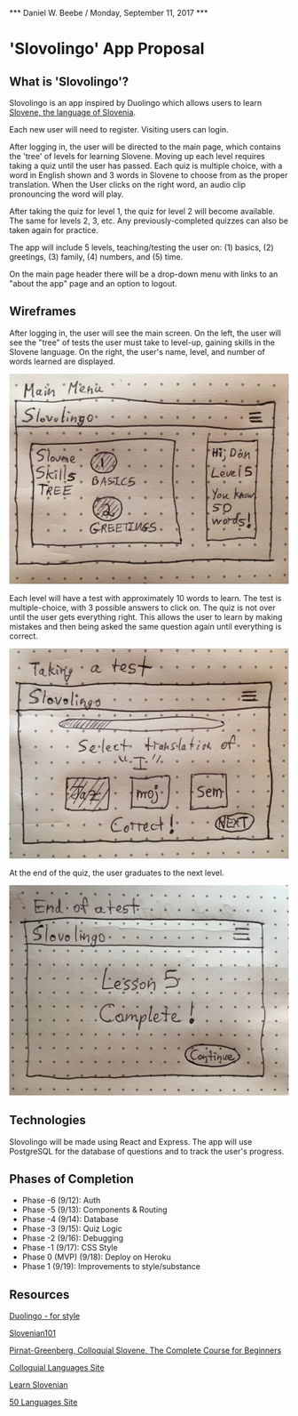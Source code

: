 *** Daniel W. Beebe / Monday, September 11, 2017 ***

# 'Slovolingo' App Proposal

## What is 'Slovolingo'?

Slovolingo is an app inspired by Duolingo which allows users to learn [Slovene, the language of Slovenia](https://en.wikipedia.org/wiki/Slovene_language).

Each new user will need to register. Visiting users can login.

After logging in, the user will be directed to the main page, which contains the 'tree' of levels for learning Slovene. Moving up each level requires taking a quiz until the user has passed. Each quiz is multiple choice, with a word in English shown and 3 words in Slovene to choose from as the proper translation. When the User clicks on the right word, an audio clip pronouncing the word will play.

After taking the quiz for level 1, the quiz for level 2 will become available. The same for levels 2, 3, etc. Any previously-completed quizzes can also be taken again for practice.

The app will include 5 levels, teaching/testing the user on: (1) basics, (2) greetings, (3) family, (4) numbers, and (5) time.

On the main page header there will be a drop-down menu with links to an "about the app" page and an option to logout.

## Wireframes

After logging in, the user will see the main screen. On the left, the user will see the "tree" of tests the user must take to level-up, gaining skills in the Slovene language. On the right, the user's name, level, and number of words learned are displayed.

<img src="images/proposal-main.JPG" width="600px">

Each level will have a test with approximately 10 words to learn. The test is multiple-choice, with 3 possible answers to click on. The quiz is not over until the user gets everything right. This allows the user to learn by making mistakes and then being asked the same question again until everything is correct.

<img src="images/proposal-test.JPG" width="600px">

At the end of the quiz, the user graduates to the next level.

<img src="images/proposal-endtest.JPG" width="600px">

## Technologies

Slovolingo will be made using React and Express. The app will use PostgreSQL for the database of questions and to track the user's progress.

## Phases of Completion

* Phase -6 (9/12): Auth
* Phase -5 (9/13): Components & Routing
* Phase -4 (9/14): Database
* Phase -3 (9/15): Quiz Logic
* Phase -2 (9/16): Debugging
* Phase -1 (9/17): CSS Style 
* Phase 0 (MVP) (9/18): Deploy on Heroku
* Phase 1 (9/19): Improvements to style/substance

## Resources

[Duolingo - for style](https://www.duolingo.com/)

[Slovenian101](http://www.101languages.net/slovenian/slovenian-vocabulary-lessons/)

[Pirnat-Greenberg, Colloquial Slovene, The Complete Course for Beginners](https://www.amazon.com/Colloquial-Slovene-Complete-Course-Beginners/dp/0415559820)

[Colloguial Languages Site](http://www.routledgetextbooks.com/textbooks/colloquial/language/slovene.php)

[Learn Slovenian](http://learnslovenian.net/)

[50 Languages Site](http://www.goethe-verlag.com/book2/EN/ENSL/ENSL003.HTM)
